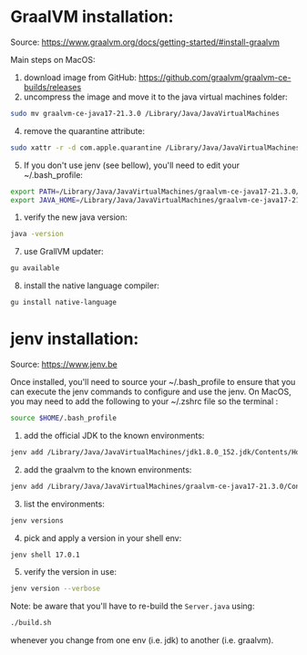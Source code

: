 GraalVM installation:
=====================
Source: https://www.graalvm.org/docs/getting-started/#install-graalvm

Main steps on MacOS:
1) download image from GitHub:  https://github.com/graalvm/graalvm-ce-builds/releases
2) uncompress the image and move it to the java virtual machines folder:
```bash
sudo mv graalvm-ce-java17-21.3.0 /Library/Java/JavaVirtualMachines
```
4) remove the quarantine attribute: 
```bash
sudo xattr -r -d com.apple.quarantine /Library/Java/JavaVirtualMachines/graalvm-ce-java17-21.3.0
```
5) If you don't use jenv (see bellow), you'll need to edit your ~/.bash_profile:
```bash
export PATH=/Library/Java/JavaVirtualMachines/graalvm-ce-java17-21.3.0/Contents/Home/bin:$PATH
export JAVA_HOME=/Library/Java/JavaVirtualMachines/graalvm-ce-java17-21.3.0/Contents/Home
```
1) verify the new java version: 
```bash
java -version
```
7) use GrallVM updater:
```bash
gu available
```
8) install the native language compiler: 
```bash
gu install native-language
```
   
jenv installation:
==================
Source: https://www.jenv.be

Once installed, you'll need to source your ~/.bash_profile to ensure that you 
can execute the jenv commands to configure and use the jenv. On MacOS, you may 
need to add the following to your ~/.zshrc file so the terminal :
```bash
source $HOME/.bash_profile
```

1) add the official JDK to the known environments:
```bash
jenv add /Library/Java/JavaVirtualMachines/jdk1.8.0_152.jdk/Contents/Home
```
2) add the graalvm to the known environments:
```bash
jenv add /Library/Java/JavaVirtualMachines/graalvm-ce-java17-21.3.0/Contents/Home
```
3) list the environments:
```bash
jenv versions
```
4) pick and apply a version in your shell env:
```bash
jenv shell 17.0.1
```
5) verify the version in use:
```bash
jenv version --verbose
```

Note: be aware that you'll have to re-build the `Server.java` using:
```bash
./build.sh
```
whenever you change from one env (i.e. jdk) to another (i.e. graalvm).
